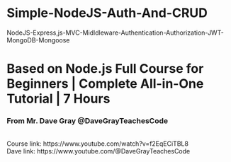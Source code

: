# Simple-NodeJS-Auth-And-CRUD
NodeJS-Express,js-MVC-Midldleware-Authentication-Authorization-JWT-MongoDB-Mongoose
# Based on Node.js Full Course for Beginners | Complete All-in-One Tutorial | 7 Hours
<h3>From Mr. Dave Gray @DaveGrayTeachesCode</h3>
<br/>Course link: https://www.youtube.com/watch?v=f2EqECiTBL8
<br/>Dave link: https://www.youtube.com/@DaveGrayTeachesCode


